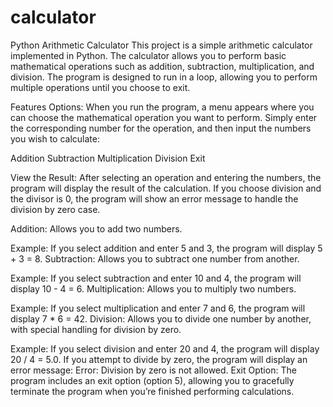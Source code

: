 # calculator

Python Arithmetic Calculator
This project is a simple arithmetic calculator implemented in Python. The calculator allows you to perform basic mathematical operations such as addition, subtraction, multiplication, and division. The program is designed to run in a loop, allowing you to perform multiple operations until you choose to exit.

Features
Options:
When you run the program, a menu appears where you can choose the mathematical operation you want to perform. Simply enter the corresponding number for the operation, and then input the numbers you wish to calculate:

Addition
Subtraction
Multiplication
Division
Exit

View the Result:
After selecting an operation and entering the numbers, the program will display the result of the calculation. If you choose division and the divisor is 0, the program will show an error message to handle the division by zero case.

Addition: Allows you to add two numbers.

Example: If you select addition and enter 5 and 3, the program will display 5 + 3 = 8.
Subtraction: Allows you to subtract one number from another.

Example: If you select subtraction and enter 10 and 4, the program will display 10 - 4 = 6.
Multiplication: Allows you to multiply two numbers.

Example: If you select multiplication and enter 7 and 6, the program will display 7 * 6 = 42.
Division: Allows you to divide one number by another, with special handling for division by zero.

Example: If you select division and enter 20 and 4, the program will display 20 / 4 = 5.0.
If you attempt to divide by zero, the program will display an error message: Error: Division by zero is not allowed.
Exit Option:
The program includes an exit option (option 5), allowing you to gracefully terminate the program when you’re finished performing calculations.
